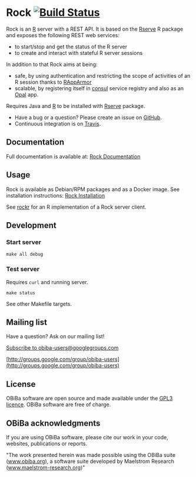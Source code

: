 # Rock [![Build Status](https://app.travis-ci.com/obiba/rock.svg?branch=master)](https://app.travis-ci.com/github/obiba/rock)

Rock is an [R](http://www.r-project.org/) server with a REST API. It is based on the [Rserve](http://rforge.net/Rserve/) R package and exposes the following REST web services:

* to start/stop and get the status of the R server
* to create and interact with stateful R server sessions

In addition to that Rock aims at being:

* safe, by using authentication and restricting the scope of activities of an R session thanks to [RAppArmor](https://cran.r-project.org/package=RAppArmor)
* scalable, by registering itself in [consul](https://www.consul.io/) service registry and also as an [Opal](https://github.com/obiba/opal) app.

Requires Java and [R](http://www.r-project.org/) to be installed with [Rserve](http://rforge.net/Rserve/) package.

* Have a bug or a question? Please create an issue on [GitHub](https://github.com/obiba/rock/issues).
* Continuous integration is on [Travis](https://travis-ci.com/obiba/rock).

## Documentation

Full documentation is available at: [Rock Documentation](https://rockdoc.obiba.org)

## Usage

Rock is available as Debian/RPM packages and as a Docker image. See installation instructions: [Rock Installation](https://rockdoc.obiba.org/en/latest/admin/installation.html)

See [rockr](https://github.com/obiba/rockr) for an R implementation of a Rock server client.

## Development

### Start server

```
make all debug
```

### Test server

Requires `curl` and running server.

```
make status
```

See other Makefile targets.

## Mailing list

Have a question? Ask on our mailing list!

[Subscribe to obiba-users@googlegroups.com](mailto:obiba-users+subscribe@googlegroups.com)

[http://groups.google.com/group/obiba-users](http://groups.google.com/group/obiba-users)

## License

OBiBa software are open source and made available under the [GPL3 licence](http://www.obiba.org/pages/license/). OBiBa software are free of charge.

## OBiBa acknowledgments

If you are using OBiBa software, please cite our work in your code, websites, publications or reports.

"The work presented herein was made possible using the OBiBa suite (www.obiba.org), a  software suite developed by Maelstrom Research (www.maelstrom-research.org)"

